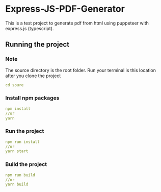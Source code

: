 # Express-JS-PDF-Generator

This is a test project to generate pdf from html using puppeteer with express.js (typescript).

## Running the project


### Note
The source directory is the root folder. Run your terminal is this location after you clone the project
```yaml
cd soure
```


### Install npm packages
```yaml
npm install
//or
yarn
```


### Run the project
```yaml
npm run install
//or
yarn start
```

### Build the project
```yaml
npm run build
//or
yarn build
```

